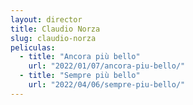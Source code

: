 ```yaml
---
layout: director
title: Claudio Norza
slug: claudio-norza
peliculas:
  - title: "Ancora più bello"
    url: "2022/01/07/ancora-piu-bello/"
  - title: "Sempre più bello"
    url: "2022/04/06/sempre-piu-bello/"
---
```


